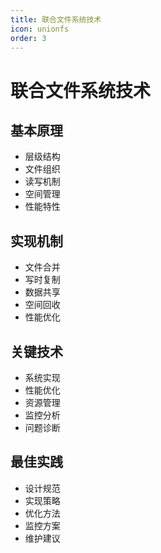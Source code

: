 ```yaml
---
title: 联合文件系统技术
icon: unionfs
order: 3
---
```


# 联合文件系统技术

## 基本原理
- 层级结构
- 文件组织
- 读写机制
- 空间管理
- 性能特性

## 实现机制
- 文件合并
- 写时复制
- 数据共享
- 空间回收
- 性能优化

## 关键技术
- 系统实现
- 性能优化
- 资源管理
- 监控分析
- 问题诊断

## 最佳实践
- 设计规范
- 实现策略
- 优化方法
- 监控方案
- 维护建议
